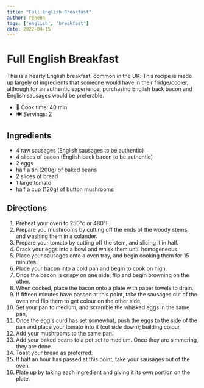 ```yaml
---
title: "Full English Breakfast"
author: reneon
tags: ['english', 'breakfast']
date: 2022-04-15
---
```


# Full English Breakfast

This is a hearty English breakfast, common in the UK. This recipe is made up largely of ingredients that someone would have in their fridge/cooler, although for an authentic experience, purchasing English back bacon and English sausages would be preferable.

- 🍳 Cook time: 40 min
- 🍽️ Servings: 2

## Ingredients

- 4 raw sausages (English sausages to be authentic)
- 4 slices of bacon (English back bacon to be authentic)
- 2 eggs
- half a tin (200g) of baked beans
- 2 slices of bread
- 1 large tomato
- half a cup (120g) of button mushrooms

## Directions

1. Preheat your oven to 250°c or 480°F.
2. Prepare you mushrooms by cutting off the ends of the woody stems, and washing them in a colander.
3. Prepare your tomato by cutting off the stem, and slicing it in half.
4. Crack your eggs into a bowl and whisk them until homogeneous.
5. Place your sausages onto a oven tray, and begin cooking them for 15 minutes.
6. Place your bacon into a cold pan and begin to cook on high.
7. Once the bacon is crispy on one side, flip and begin browning on the other.
8. When cooked, place the bacon onto a plate with paper towels to drain.
9. If fifteen minutes have passed at this point, take the sausages out of the oven and flip them to get colour on the other side,
10. Set your pan to medium, and scramble the whisked eggs in the same pan,
11. Once the egg's curd has set somewhat, push the eggs to the side of the pan and place your tomato into it (cut side down); building colour,
12. Add your mushrooms to the same pan.
13. Add your baked beans to a pot set to medium. Once they are simmering, they are done.
14. Toast your bread as preferred.
15. If half an hour has passed at this point, take your sausages out of the oven.
16. Plate up by taking each ingredient and giving it its own portion on the plate.
